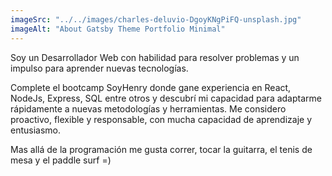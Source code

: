```yaml
---
imageSrc: "../../images/charles-deluvio-DgoyKNgPiFQ-unsplash.jpg"
imageAlt: "About Gatsby Theme Portfolio Minimal"
---
```


Soy un Desarrollador Web con habilidad para resolver problemas y un impulso para aprender nuevas tecnologías.

Complete el bootcamp SoyHenry donde gane experiencia en React, NodeJs, Express, SQL entre otros y descubrí mi capacidad para adaptarme rápidamente a nuevas metodologías y herramientas. Me considero proactivo, flexible y responsable, con mucha capacidad de aprendizaje y entusiasmo.

Mas allá de la programación me gusta correr, tocar la guitarra, el tenis de mesa y el paddle surf   =)

<!-- Photo by <a href="https://unsplash.com/@charlesdeluvio?utm_source=unsplash&utm_medium=referral&utm_content=creditCopyText" target="_blank" rel="nofollow noopener noreferrer" aria-label="External Link"><u>Charles Deluvio</u></a> on Unsplash -->
